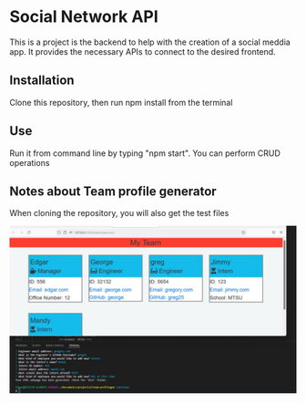 # Social Network API

This is a project is the backend  to help with the creation of a social meddia app. It provides the necessary APIs to connect to the desired frontend.

## Installation

Clone this repository, then run npm install from the terminal

## Use

Run it from command line by typing "npm start". You can perform CRUD operations 


## Notes about Team profile generator

When cloning the repository, you will also get the test files

![teamprofilegen](https://github.com/esgarsad/team-profilegen/blob/develop/src/images/teamprofile.jpg)


